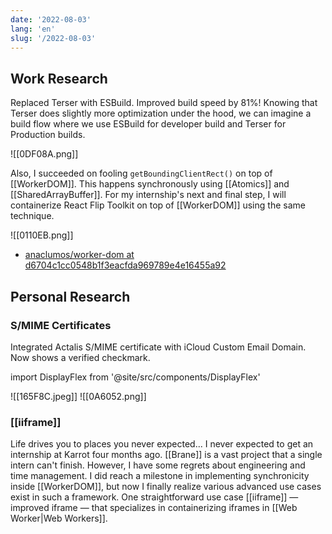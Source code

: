 ```yaml
---
date: '2022-08-03'
lang: 'en'
slug: '/2022-08-03'
---
```


## Work Research

Replaced Terser with ESBuild.
Improved build speed by 81%!
Knowing that Terser does slightly more optimization under the hood, we can imagine a build flow where we use ESBuild for developer build and Terser for Production builds.

![[0DF08A.png]]

Also, I succeeded on fooling `getBoundingClientRect()` on top of [[WorkerDOM]].
This happens synchronously using [[Atomics]] and [[SharedArrayBuffer]].
For my internship's next and final step, I will containerize React Flip Toolkit on top of [[WorkerDOM]] using the same technique.

![[0110EB.png]]

- [anaclumos/worker-dom at d6704c1cc0548b1f3eacfda969789e4e16455a92](https://github.com/anaclumos/worker-dom/tree/d6704c1cc0548b1f3eacfda969789e4e16455a92)

## Personal Research

### S/MIME Certificates

Integrated Actalis S/MIME certificate with iCloud Custom Email Domain.
Now shows a verified checkmark.

import DisplayFlex from '@site/src/components/DisplayFlex'

<DisplayFlex>

![[165F8C.jpeg]]
![[0A6052.png]]

</DisplayFlex>

### [[iiframe]]

Life drives you to places you never expected...
I never expected to get an internship at Karrot four months ago.
[[Brane]] is a vast project that a single intern can't finish.
However, I have some regrets about engineering and time management.
I did reach a milestone in implementing synchronicity inside [[WorkerDOM]], but now I finally realize various advanced use cases exist in such a framework.
One straightforward use case [[iiframe]] — improved iframe — that specializes in containerizing iframes in [[Web Worker|Web Workers]].
